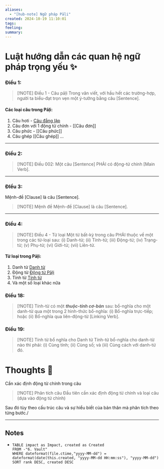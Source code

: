 ```yaml
---
aliases:
  - "[hub-note] Ngữ pháp Pāḷi"
created: 2024-10-19 11:10:01
tags: 
feeling: 
summary:
---
```

# Luật hướng dẫn các quan hệ ngữ pháp trọng yếu ✨

### Điều 1: 

> [!NOTE] Điều 1 - Câu pāḷi
> Trong văn viết, với hầu hết các trường-hợp, người ta biểu-đạt trọn vẹn một ý-tưởng bằng câu [Sentence].

#### **Các loại câu trong Pāḷi:**
1. Câu hoti - [Câu đẳng lập](Câu%20đẳng%20lập.md)
2. Câu đơn với 1 động từ chính - [[Câu đơn]]
3. Câu phức - [[Câu phức]]
4. Câu ghép [[Câu ghép]]
...
---
### Điều 2:
> [!NOTE] Điều 002:
> Một câu [Sentence] PHẢI có động-từ chính [Main Verb].

---
### ĐIều 3:
Mệnh-đề [Clause] là câu [Sentence].


> [!NOTE] Mệnh đề
> Mệnh-đề [Clause] là câu [Sentence].

---
### Điều 4: 

> [!NOTE] Điều 4 - Từ loại
> Một từ bất-kỳ trong câu PHẢI thuộc về một trong các từ-loại sau: (i) Danh-từ; (ii) Tính-từ; (iii) Động-từ; (iv) Trạng-từ; (v) Phụ-từ; (vi) Giới-từ; (vii) Liên-từ.

#### **Từ loại trong Pāḷi:**
1. Danh từ [Danh từ](../8.%20Storage/pali-4/content/2024/Pāli%20-%20Bài%201/Danh%20từ.md)
2. Động từ [Động từ Pāḷi](../1.%20Capture/2.%20References/Động%20từ%20Pāḷi.md)
3. Tính từ [Tính từ](Tính%20từ.md)
4. Và một số loại khác nữa


### Điều 18:
> [!NOTE] Tính-từ có một _**thuộc-tính cơ-bản**_ sau: 
> bổ-nghĩa cho một danh-từ qua một trong 2 hình-thức bổ-nghĩa: (i) Bổ-nghĩa trực-tiếp; hoặc (ii) Bổ-nghĩa qua liên-động-từ [Linking Verb].

### Điều 19:

> [!NOTE] Tính từ bổ nghĩa cho Danh từ
> Tính-từ bổ-nghĩa cho danh-từ nào thì phải: (i) Cùng tính; (ii) Cùng số; và (iii) Cùng cách với danh-từ đó.

# Thoughts 💬
Cần xác định động từ chính trong câu

> [!NOTE] Phân tích câu
> Đầu tiên cần xác định động từ chính và loại câu (dựa vào động  từ chính)

Sau đó tùy theo cấu trúc câu và sự hiểu biết của bản thân mà phân tích theo từng bước./

---
## Notes

-
  ```dataview
  TABLE impact as Impact, created as Created
  FROM -"6. Vault"
  WHERE dateformat(file.ctime,"yyyy-MM-dd") = dateformat(date(this.created, "yyyy-MM-dd HH:mm:ss"), "yyyy-MM-dd")
  SORT rank DESC, created DESC
  ```